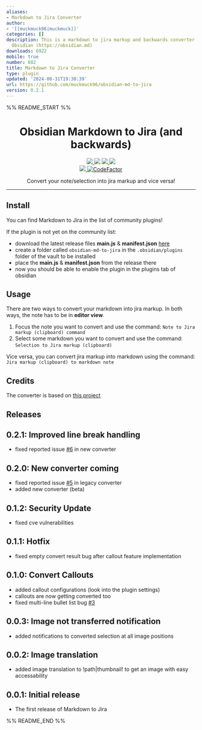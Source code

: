 ```yaml
---
aliases:
- Markdown to Jira Converter
author:
- '[[muckmuck96|muckmuck]]'
categories: []
description: This is a markdown to jira markup and backwards converter plugin for
  Obsidian (https://obsidian.md)
downloads: 6922
mobile: true
number: 682
title: Markdown to Jira Converter
type: plugin
updated: '2024-08-31T19:38:39'
url: https://github.com/muckmuck96/obsidian-md-to-jira
version: 0.2.1
---
```


%% README_START %%

<h1 align="center">Obsidian Markdown to Jira (and backwards)</h1>

<p align="center">
    <a href="https://github.com/muckmuck96/obsidian-md-to-jira/releases/latest">
		<img src="https://img.shields.io/github/manifest-json/v/muckmuck96/obsidian-md-to-jira?color=blue">
	</a>
    <img src="https://img.shields.io/github/release-date/muckmuck96/obsidian-md-to-jira">
	<a href="https://github.com/muckmuck96/obsidian-md-to-jira/blob/master/LICENSE">
		<img src="https://img.shields.io/github/license/muckmuck96/obsidian-md-to-jira">
	</a>
	<img src="https://img.shields.io/github/downloads/muckmuck96/obsidian-md-to-jira/total">
	<br>
	<a href="https://github.com/muckmuck96/obsidian-md-to-jira/issues">
		<img src="https://img.shields.io/github/issues/muckmuck96/obsidian-md-to-jira">
	</a>
	<a href="https://www.codefactor.io/repository/github/muckmuck96/obsidian-md-to-jira"><img src="https://www.codefactor.io/repository/github/muckmuck96/obsidian-md-to-jira/badge" alt="CodeFactor" /></a>
</p>

<div align="center">
  Convert your note/selection into jira markup and vice versa!
</div>


---

## Install
You can find Markdown to Jira in the list of community plugins!

If the plugin is not yet on the community list:
- download the latest release files **main.js** & **manifest.json** [here](https://github.com/muckmuck96/obsidian-md-to-jira/releases/latest)
- create a folder called `obsidian-md-to-jira` in the `.obsidian/plugins` folder of the vault to be installed
- place the **main.js** & **manifest.json** from the release there
- now you should be able to enable the plugin in the plugins tab of obsidian

## Usage
There are two ways to convert your markdown into jira markup. In both ways, the note has to be in **editor view**.

1. Focus the note you want to convert and use the command: `Note to Jira markup (clipboard) command`
2. Select some markdown you want to convert and use the command: `Selection to Jira markup (clipboard)`

Vice versa, you can convert jira markup into markdown using the command: `Jira markup (clipboard) to markdown note`

## Credits
The converter is based on [this project](https://github.com/FokkeZB/J2M)

## Releases

## 0.2.1: Improved line break handling
- fixed reported issue [#6](https://github.com/muckmuck96/obsidian-md-to-jira/issues/6) in new converter

## 0.2.0: New converter coming
- fixed reported issue [#5](https://github.com/muckmuck96/obsidian-md-to-jira/issues/5) in legacy converter
- added new converter (beta)

## 0.1.2: Security Update
- fixed cve vulnerabilities

## 0.1.1: Hotfix
- fixed empty convert result bug after callout feature implementation

## 0.1.0: Convert Callouts
- added callout configurations (look into the plugin settings)
- callouts are now getting converted too
- fixed multi-line bullet list bug [#3](https://github.com/muckmuck96/obsidian-md-to-jira/issues/3)

## 0.0.3: Image not transferred notification
- added notifications to converted selection at all image positions

## 0.0.2: Image translation
- added image translation to !path|thumbnail! to get an image with easy accessability

## 0.0.1: Initial release
- The first release of Markdown to Jira


%% README_END %%